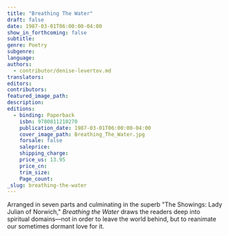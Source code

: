 ```yaml
---
title: "Breathing The Water"
draft: false
date: 1987-03-01T06:00:00-04:00
show_in_forthcoming: false
subtitle:
genre: Poetry
subgenre:
language:
authors:
  - contributor/denise-levertov.md
translators:
editors:
contributors:
featured_image_path:
description:
editions:
  - binding: Paperback
    isbn: 9780811210270
    publication_date: 1987-03-01T06:00:00-04:00
    cover_image_path: Breathing_The_Water.jpg
    forsale: false
    saleprice:
    shipping_charge:
    price_us: 13.95
    price_cn:
    trim_size:
    Page_count:
_slug: breathing-the-water
---
```


Arranged in seven parts and culminating in the superb "The Showings: Lady Julian of Norwich," _Breathing the Water_ draws the readers deep into spiritual domains––not in order to leave the world behind, but to reanimate our sometimes dormant love for it.

